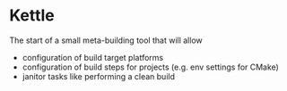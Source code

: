 # Kettle

The start of a small meta-building tool that will allow
- configuration of build target platforms
- configuration of build steps for projects (e.g. env settings for CMake)
- janitor tasks like performing a clean build
